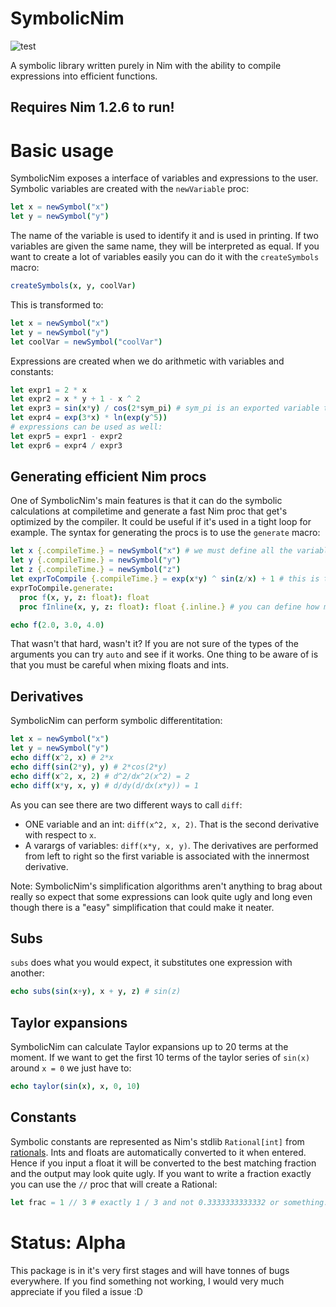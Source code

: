 # SymbolicNim

![test](https://github.com/HugoGranstrom/symbolicnim/workflows/test/badge.svg)

A symbolic library written purely in Nim with the ability to compile expressions into efficient functions.

## Requires Nim 1.2.6 to run!

# Basic usage
SymbolicNim exposes a interface of variables and expressions to the user. Symbolic variables are created with the `newVariable` proc:
```nim
let x = newSymbol("x")
let y = newSymbol("y")
```
The name of the variable is used to identify it and is used in printing. If two variables are given the same name, they will be interpreted as equal. If you want to create a lot of variables easily you can do it with the `createSymbols` macro:
```nim
createSymbols(x, y, coolVar)
```
This is transformed to:
```nim
let x = newSymbol("x")
let y = newSymbol("y")
let coolVar = newSymbol("coolVar")
```
Expressions are created when we do arithmetic with variables and constants:
```nim
let expr1 = 2 * x
let expr2 = x * y + 1 - x ^ 2
let expr3 = sin(x*y) / cos(2*sym_pi) # sym_pi is an exported variable that SymbolicNim interprets as pi.
let expr4 = exp(3*x) * ln(exp(y^5))
# expressions can be used as well:
let expr5 = expr1 - expr2
let expr6 = expr4 / expr3
```

## Generating efficient Nim procs
One of SymbolicNim's main features is that it can do the symbolic calculations at compiletime and generate a fast Nim proc that get's optimized by the compiler. It could be useful if it's used in a tight loop for example. The syntax for generating the procs is to use the `generate` macro:
```nim
let x {.compileTime.} = newSymbol("x") # we must define all the variables we want to use at compileTime with the {.compileTime.} pragma.
let y {.compileTime.} = newSymbol("y")
let z {.compileTime.} = newSymbol("z")
let exprToCompile {.compileTime.} = exp(x*y) ^ sin(z/x) + 1 # this is the expression we want to generate into a function
exprToCompile.generate:
  proc f(x, y, z: float): float
  proc fInline(x, y, z: float): float {.inline.} # you can define how many procs as you want with pragmas and different types

echo f(2.0, 3.0, 4.0)
```
That wasn't that hard, wasn't it? If you are not sure of the types of the arguments you can try `auto` and see if it works. One thing to be aware of is that you must be careful when mixing floats and ints. 

## Derivatives
SymbolicNim can perform symbolic differentitation:
```nim
let x = newSymbol("x")
let y = newSymbol("y")
echo diff(x^2, x) # 2*x
echo diff(sin(2*y), y) # 2*cos(2*y)
echo diff(x^2, x, 2) # d^2/dx^2(x^2) = 2
echo diff(x*y, x, y) # d/dy(d/dx(x*y)) = 1
```
As you can see there are two different ways to call `diff`:
- ONE variable and an int: `diff(x^2, x, 2)`. That is the second derivative with respect to `x`.
- A varargs of variables: `diff(x*y, x, y)`. The derivatives are performed from left to right so the first variable is associated with the innermost derivative. 

Note: SymbolicNim's simplification algorithms aren't anything to brag about really so expect that some expressions can look quite ugly and long even though there is a "easy" simplification that could make it neater.

## Subs
`subs` does what you would expect, it substitutes one expression with another:
```nim
echo subs(sin(x+y), x + y, z) # sin(z)
```

## Taylor expansions
SymbolicNim can calculate Taylor expansions up to 20 terms at the moment. If we want to get the first 10 terms of the taylor series of `sin(x)` around `x = 0` we just have to:
```nim
echo taylor(sin(x), x, 0, 10)
```

## Constants
Symbolic constants are represented as Nim's stdlib `Rational[int]` from [rationals](https://nim-lang.org/docs/rationals.html). Ints and floats are automatically converted to it when entered. Hence if you input a float it will be converted to the best matching fraction and the output may look quite ugly. If you want to write a fraction exactly you can use the `//` proc that will create a Rational:
```nim
let frac = 1 // 3 # exactly 1 / 3 and not 0.3333333333332 or something.
```

# Status: Alpha
This package is in it's very first stages and will have tonnes of bugs everywhere. If you find something not working, I would very much appreciate if you filed a issue :D
